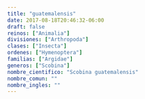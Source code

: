 ```yaml
---
title: "guatemalensis"
date: 2017-08-18T20:46:32-06:00
draft: false
reinos: ["Animalia"]
divisiones: ["Arthropoda"]
clases: ["Insecta"]
ordenes: ["Hymenoptera"]
familias: ["Argidae"]
generos: ["Scobina"]
nombre_cientifico: "Scobina guatemalensis"
nombre_comun: ""
nombre_ingles: ""
---
```

